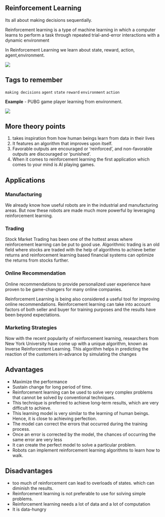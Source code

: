 ## Reinforcement Learning
Its all about making decisions sequentially. 

Reinforcement learning is a type of machine learning in which a computer learns to perform a task through repeated trial-and-error interactions with a dynamic environment

In Reinforcement Learning we learn about state, reward, action, agent,environment.

<img src = 'https://perfectial.com/wp-content/uploads/2018/07/img2-7.jpg'/>

## Tags to remember
`making decisions` `agent` `state` `reward` `environment` `action`

**Example** - 
PUBG game player learning from environment.

<img src = 'https://www.kdnuggets.com/images/mathworks-reinforcement-learning-fig1-543.jpg'/>

## More theory points
1. takes inspiration from how human beings learn from data in their lives
2. It features an algorithm that improves upon itself.
3. Favorable outputs are encouraged or ‘reinforced’, and non-favorable outputs are discouraged or ‘punished’.
4. When it comes to reinforcement learning the first application which comes to your mind is AI playing games. 

## Applications

### Manufacturing
We already know how useful robots are in the industrial and manufacturing areas. But now these robots are made much more powerful by leveraging reinforcement learning.

 ### Trading
 Stock Market Trading has been one of the hottest areas where reinforcement learning can be put to good use. Algorithmic trading is an old field where stocks are traded with the help of algorithms to achieve better returns and reinforcement learning based financial systems can optimize the returns from stocks further.

 ### Online Recommendation
 Online recommendations to provide personalized user experience have proven to be game-changers for many online companies.

 Reinforcement Learning is being also considered a useful tool for improving online recommendations. Reinforcement learning can take into account factors of both seller and buyer for training purposes and the results have been beyond expectations.

 ### Marketing Strategies
 Now with the recent popularity of reinforcement learning, researchers from New York University have come up with a unique algorithm, known as Inverse Reinforcement Learning. This algorithm helps in predicting the reaction of the customers in-advance by simulating the changes

## Advantages
- Maximize the performance
- Sustain change for long period of time.
- Reinforcement learning can be used to solve very complex problems that cannot be solved by conventional techniques.
- This technique is preferred to achieve long-term results, which are very difficult to achieve.
- This learning model is very similar to the learning of human beings. Hence, it is close to achieving perfection.
- The model can correct the errors that occurred during the training process.
- Once an error is corrected by the model, the chances of occurring the same error are very less
- It can create the perfect model to solve a particular problem.
- Robots can implement reinforcement learning algorithms to learn how to walk.

## Disadvantages 
- too much of reinforcement can lead to overloads of states. which can diminish the results.
- Reinforcement learning is not preferable to use for solving simple problems.
- Reinforcement learning needs a lot of data and a lot of computation
- It is data-hungry